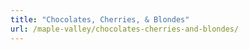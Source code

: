 ```yaml
---
title: "Chocolates, Cherries, & Blondes"
url: /maple-valley/chocolates-cherries-and-blondes/
---
```

